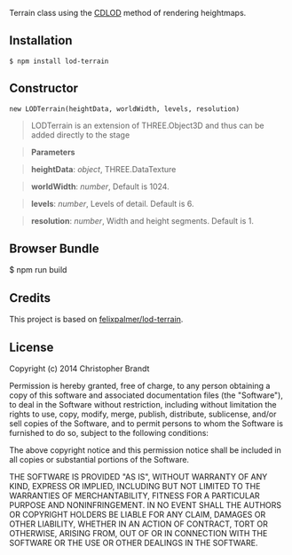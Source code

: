 Terrain class using the [CDLOD](http://www.vertexasylum.com/downloads/cdlod/cdlod_latest.pdf) method of rendering heightmaps.

Installation
-------------
    $ npm install lod-terrain

Constructor
------------

    new LODTerrain(heightData, worldWidth, levels, resolution)
> LODTerrain is an extension of THREE.Object3D and thus can be added directly to the stage


> **Parameters**

> **heightData**:  *object*, THREE.DataTexture

> **worldWidth**:  *number*,  Default is 1024.

> **levels**:  *number*, Levels of detail. Default is 6.

> **resolution**:  *number*, Width and height segments. Default is 1.


Browser Bundle
---------------
   $ npm run build

Credits
--------

This project is based on [felixpalmer/lod-terrain](https://github.com/felixpalmer/lod-terrain).

## License

Copyright (c) 2014 Christopher Brandt

Permission is hereby granted, free of charge, to any person obtaining a copy of this software and associated documentation files (the "Software"), to deal in the Software without restriction, including without limitation the rights to use, copy, modify, merge, publish, distribute, sublicense, and/or sell copies of the Software, and to permit persons to whom the Software is furnished to do so, subject to the following conditions:

The above copyright notice and this permission notice shall be included in all copies or substantial portions of the Software.

THE SOFTWARE IS PROVIDED "AS IS", WITHOUT WARRANTY OF ANY KIND, EXPRESS OR IMPLIED, INCLUDING BUT NOT LIMITED TO THE WARRANTIES OF MERCHANTABILITY, FITNESS FOR A PARTICULAR PURPOSE AND NONINFRINGEMENT. IN NO EVENT SHALL THE AUTHORS OR COPYRIGHT HOLDERS BE LIABLE FOR ANY CLAIM, DAMAGES OR OTHER LIABILITY, WHETHER IN AN ACTION OF CONTRACT, TORT OR OTHERWISE, ARISING FROM, OUT OF OR IN CONNECTION WITH THE SOFTWARE OR THE USE OR OTHER DEALINGS IN THE SOFTWARE.

